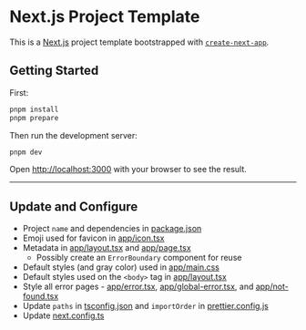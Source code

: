 # Next.js Project Template

This is a [Next.js](https://nextjs.org/) project template bootstrapped with [`create-next-app`](https://github.com/vercel/next.js/tree/canary/packages/create-next-app).

## Getting Started

First:

```bash
pnpm install
pnpm prepare
```

Then run the development server:

```bash
pnpm dev
```

Open [http://localhost:3000](http://localhost:3000) with your browser to see the result.

---

## Update and Configure

- Project `name` and dependencies in [package.json](package.json)
- Emoji used for favicon in [app/icon.tsx](app/icon.tsx)
- Metadata in [app/layout.tsx](app/layout.tsx) and [app/page.tsx](app/page.tsx)
  - Possibly create an `ErrorBoundary` component for reuse
- Default styles (and gray color) used in [app/main.css](app/main.css)
- Default styles used on the `<body>` tag in [app/layout.tsx](app/layout.tsx)
- Style all error pages - [app/error.tsx](app/error.tsx), [app/global-error.tsx](app/global-error.tsx), and [app/not-found.tsx](app/not-found.tsx)
- Update `paths` in [tsconfig.json](tsconfig.json) and `importOrder` in [prettier.config.js](prettier.config.js)
- Update [next.config.ts](next.config.ts)
